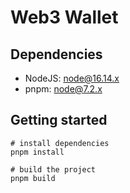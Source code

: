# Web3 Wallet

## Dependencies

- NodeJS: node@16.14.x
- pnpm: node@7.2.x

## Getting started

```base
# install dependencies
pnpm install

# build the project
pnpm build
```
